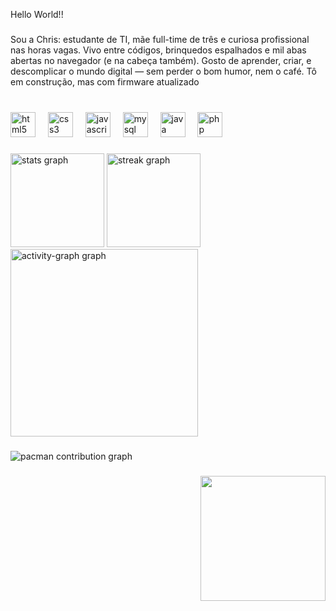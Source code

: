 <p align="left">Hello World!!</p>

###

<p align="left">Sou a Chris: estudante de TI, mãe full-time de três e curiosa profissional nas horas vagas. Vivo entre códigos, brinquedos espalhados e mil abas abertas no navegador (e na cabeça também). Gosto de aprender, criar, e descomplicar o mundo digital — sem perder o bom humor, nem o café. Tô em construção, mas com firmware atualizado</p>

###

<br clear="both">

<div align="left">
  <img src="https://cdn.jsdelivr.net/gh/devicons/devicon/icons/html5/html5-original.svg" height="40" alt="html5 logo"  />
  <img width="12" />
  <img src="https://cdn.jsdelivr.net/gh/devicons/devicon/icons/css3/css3-original.svg" height="40" alt="css3 logo"  />
  <img width="12" />
  <img src="https://cdn.jsdelivr.net/gh/devicons/devicon/icons/javascript/javascript-original.svg" height="40" alt="javascript logo"  />
  <img width="12" />
  <img src="https://skillicons.dev/icons?i=mysql" height="40" alt="mysql logo"  />
  <img width="12" />
  <img src="https://skillicons.dev/icons?i=java" height="40" alt="java logo"  />
  <img width="12" />
  <img src="https://skillicons.dev/icons?i=php" height="40" alt="php logo"  />
</div>

###

<div align="left">
  <img src="https://github-readme-stats.vercel.app/api?username=mayumicmt&hide_title=false&hide_rank=false&show_icons=true&include_all_commits=true&count_private=true&disable_animations=false&theme=rose_pine&locale=pt-br&hide_border=false&order=1" height="150" alt="stats graph"  />
  <img src="https://streak-stats.demolab.com?user=mayumicmt&locale=pt-br&mode=daily&theme=tokyonight&hide_border=false&border_radius=15&date_format=M%20j%5B,%20Y%5D&order=3" height="150" alt="streak graph"  />
  <img src="https://github-readme-activity-graph.vercel.app/graph?username=mayumicmt&radius=16&theme=material-palenight&area=true&order=5&custom_title=Contribui%C3%A7%C3%B5es%20da%20Chris" height="300" alt="activity-graph graph"  />
</div>

###

<picture>
  <source media="(prefers-color-scheme: dark)" srcset="https://raw.githubusercontent.com/mayumicmt/mayumicmt/output/pacman-contribution-graph-dark.svg">
  <source media="(prefers-color-scheme: light)" srcset="https://raw.githubusercontent.com/mayumicmt/mayumicmt/output/pacman-contribution-graph.svg">
  <img alt="pacman contribution graph" src="https://raw.githubusercontent.com/mayumicmt/mayumicmt/output/pacman-contribution-graph.svg">
</picture>

###

<img align="right" height="200" src="https://i.imgflip.com/65efzo.gif"  />

###
